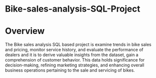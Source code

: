 # Bike-sales-analysis-SQL-Project
# Overview
The Bike sales analysis SQL based project is examine trends in bike sales and pricing, monitor service history, and evaluate the performance of dealers and it is to derive valuable insights from the dataset, gain a comprehension of customer behavior. This data holds significance for decision-making, refining marketing strategies, and enhancing overall business operations pertaining to the sale and servicing of bikes.
